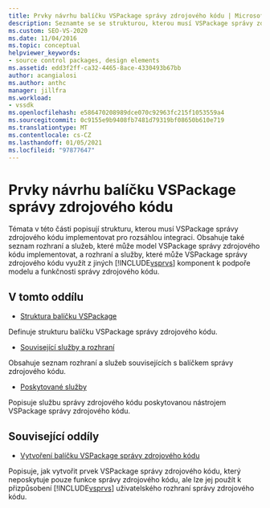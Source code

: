 ```yaml
---
title: Prvky návrhu balíčku VSPackage správy zdrojového kódu | Microsoft Docs
description: Seznamte se se strukturou, kterou musí VSPackage správy zdrojového kódu implementovat, a rozhraní a služby, které může VSPackage správy zdrojového kódu implementovat.
ms.custom: SEO-VS-2020
ms.date: 11/04/2016
ms.topic: conceptual
helpviewer_keywords:
- source control packages, design elements
ms.assetid: edd3f2ff-ca32-4465-8ace-4330493b67bb
author: acangialosi
ms.author: anthc
manager: jillfra
ms.workload:
- vssdk
ms.openlocfilehash: e586470208989dce070c92963fc215f1053559a4
ms.sourcegitcommit: 0c9155e9b9408fb7481d79319bf08650b610e719
ms.translationtype: MT
ms.contentlocale: cs-CZ
ms.lasthandoff: 01/05/2021
ms.locfileid: "97877647"
---
```

# <a name="source-control-vspackage-design-elements"></a>Prvky návrhu balíčku VSPackage správy zdrojového kódu
Témata v této části popisují strukturu, kterou musí VSPackage správy zdrojového kódu implementovat pro rozsáhlou integraci. Obsahuje také seznam rozhraní a služeb, které může model VSPackage správy zdrojového kódu implementovat, a rozhraní a služby, které může VSPackage správy zdrojového kódu využít z jiných [!INCLUDE[vsprvs](../../code-quality/includes/vsprvs_md.md)] komponent k podpoře modelu a funkčnosti správy zdrojového kódu.

## <a name="in-this-section"></a>V tomto oddílu
- [Struktura balíčku VSPackage](../../extensibility/internals/vspackage-structure-source-control-vspackage.md)

 Definuje strukturu balíčku VSPackage správy zdrojového kódu.

- [Související služby a rozhraní](../../extensibility/internals/related-services-and-interfaces-source-control-vspackage.md)

 Obsahuje seznam rozhraní a služeb souvisejících s balíčkem správy zdrojového kódu.

- [Poskytované služby](../../extensibility/internals/services-provided-source-control-vspackage.md)

 Popisuje službu správy zdrojového kódu poskytovanou nástrojem VSPackage správy zdrojového kódu.

## <a name="related-sections"></a>Související oddíly
- [Vytvoření balíčku VSPackage správy zdrojového kódu](../../extensibility/internals/creating-a-source-control-vspackage.md)

 Popisuje, jak vytvořit prvek VSPackage správy zdrojového kódu, který neposkytuje pouze funkce správy zdrojového kódu, ale lze jej použít k přizpůsobení [!INCLUDE[vsprvs](../../code-quality/includes/vsprvs_md.md)] uživatelského rozhraní správy zdrojového kódu.
